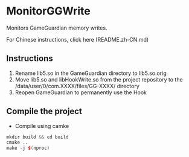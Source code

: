 # MonitorGGWrite
Monitors GameGuardian memory writes.

For Chinese instructions, click here (README.zh-CN.md)

## Instructions
1. Rename lib5.so in the GameGuardian directory to lib5.so.orig
2. Move lib5.so and libHookWrite.so from the project repository to the /data/user/0/com.XXXX/files/GG-XXXX/ directory
3. Reopen GameGuardian to permanently use the Hook
## Compile the project
- Compile using camke
```cpp
mkdir build && cd build
cmake ..
make -j $(nproc)
```
